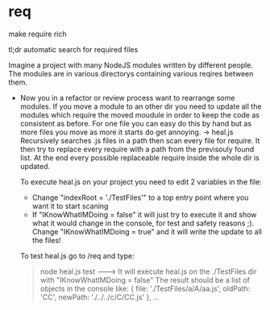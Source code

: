 # req
make require rich

tl;dr automatic search for required files 

Imagine a project with many NodeJS modules written by different people.
The modules are in various directorys containing various reqires between them.

- Now you in a refactor or review process want to rearrange some modules.
If you move a module to an other dir you need to update all the modules 
which require the moved moudule in order to keep the code as consistent as before.
For one file you can easy do this by hand but as more files you move as more it 
starts do get annoying.
  -> heal.js
  Recursively searches .js files in a path then scan every file for require.
  It then try to replace every require with a path from the previsouly found list.
  At the end every possible replaceable require inside the whole dir is updated.
  
  To execute heal.js on your project you need to edit 2 variables in the file:
  - Change "indexRoot = './TestFiles'" to a top entry point where you want it to start scaning 
  - If "IKnowWhatIMDoing = false" it will just try to execute it and show what it would
    change in the console, for test and safety reasons ;). 
    Change "IKnowWhatIMDoing = true" and it will write the update to all the files!
    
  To test heal.js go to /req and type:
   > node heal.js test 
   ---> It will execute heal.js on the ./TestFiles dir with "IKnowWhatIMDoing = false"
    The result should be a list of objects in the console like:
      { file: './TestFiles/a/A/aa.js', oldPath: 'CC', newPath: './../../c/C/CC.js' }, ...
